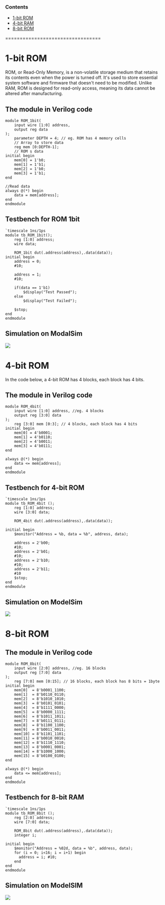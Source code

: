 ### Contents
- [1-bit ROM](#1bitrom)
- [4-bit RAM](#4bitrom)
- [8-bit ROM](#8bitrom)


=================================

<a name="1bitrom"></a>
# 1-bit ROM

ROM, or Read-Only Memory, is a non-volatile storage medium that retains its contents even when the power is turned off. It's used to store essential system software and firmware that doesn't need to be modified. Unlike RAM, ROM is designed for read-only access, meaning its data cannot be altered after manufacturing.

## The module in Verilog code
```
module ROM_1bit(
	input wire [1:0] address,
	output reg data
);
	parameter DEPTH = 4; // eg. ROM has 4 memory cells
	// Array to store data
	reg mem [0:DEPTH-1];
	// ROM s data
initial begin
	mem[0] = 1'b0;
	mem[1] = 1'b1;
	mem[2] = 1'b0;
	mem[3] = 1'b1;
end
	
//Read data
always @(*) begin
	data = mem[address];
end 
endmodule 
```
## Testbench for ROM 1bit
```
`timescale 1ns/1ps
module tb_ROM_1bit();
	reg [1:0] address;
	wire data;
	
	ROM_1bit dut(.address(address),.data(data));
initial begin
	address = 0;
	#10;
	
	address = 1;
	#10; 
	
	if(data == 1'b1)
		$display("Test Passed");
	else
		$display("Test Failed");
		
	$stop;
end
endmodule
```
## Simulation on ModalSim
<img src=https://i.imgur.com/2cdstLG.png>

<a name="4bitrom"></a>
# 4-bit ROM
In the code below, a 4-bit ROM has 4 blocks, each block has 4 bits. 

## The module in Verilog code
```
module ROM_4bit(
	input wire [1:0] address, //eg. 4 blocks
	output reg [3:0] data
);
	reg [3:0] mem [0:3]; // 4 blocks, each block has 4 bits
initial begin
	mem[0] = 4'b0001;
	mem[1] = 4'b0110;
	mem[2] = 4'b0011;
	mem[3] = 4'b0111;
end

always @(*) begin
	data <= mem[address];
end
endmodule 
```
## Testbench for 4-bit ROM
```
`timescale 1ns/1ps
module tb_ROM_4bit ();
	reg [1:0] address;
	wire [3:0] data;
	
	ROM_4bit dut(.address(address),.data(data));
	
initial begin
	$monitor("Address = %b, data = %b", address, data);
	
	address = 2'b00;
	#10;
	address = 2'b01;
	#10;
	address = 2'b10;
	#10;
	address = 2'b11;
	#10 
	$stop;
end
endmodule

```
## Simulation on ModelSim
<img src=https://i.imgur.com/wQlN3Fq.png>

<a name="8bitrom"></a>
# 8-bit ROM

## The module in Verilog code
```
module ROM_8bit(
	input wire [2:0] address, //eg. 16 blocks
	output reg [7:0] data
);
	reg [7:0] mem [0:15]; // 16 blocks, each block has 8 bits = 1byte
initial begin
	mem[0]  = 8'b0001_1100;
	mem[1]  = 8'b0110_0110;
	mem[2]  = 8'b1010_1010;
	mem[3]  = 8'b0101_0101;
	mem[4]  = 8'b1111_0000;
	mem[5]  = 8'b0000_1111;
	mem[6]  = 8'b1011_1011;
	mem[7]  = 8'b0111_0111;
	mem[8]  = 8'b1100_1100;
	mem[9]  = 8'b0011_0011;
	mem[10] = 8'b1101_1101;
	mem[11] = 8'b0010_0010;
	mem[12] = 8'b1110_1110;
	mem[13] = 8'b0001_0001;
	mem[14] = 8'b1000_1000;
	mem[15] = 8'b0100_0100;
end

always @(*) begin
	data <= mem[address];
end
endmodule 
```

## Testbench for 8-bit RAM
```
`timescale 1ns/1ps
module tb_ROM_8bit ();
	reg [2:0] address;
	wire [7:0] data;
	
	ROM_8bit dut(.address(address),.data(data));
	integer i;
	
initial begin
	$monitor("Address = %02d, data = %b", address, data);
	for (i = 0; i<16; i = i+1) begin
      address = i; #10;
    end
end
endmodule
```
## Simulation on ModelSIM
<img src=https://i.imgur.com/j2NwbUW.png>
